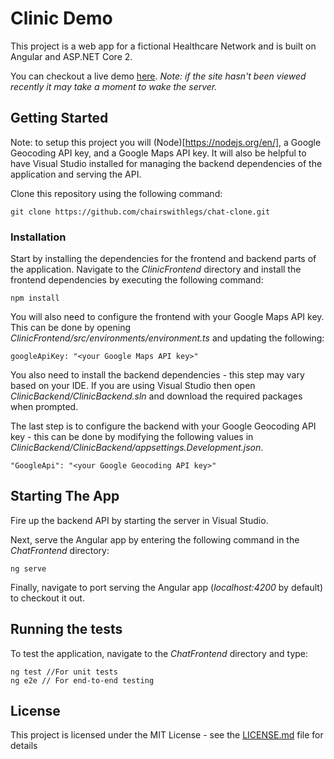 # Clinic Demo

This project is a web app for a fictional Healthcare Network and is built on Angular and ASP.NET Core 2.

You can checkout a live demo [here](https://closestclinicdemo.azurewebsites.net). *Note: if the site hasn't been viewed recently it may take a moment to wake the server.*


## Getting Started

Note: to setup this project you will (Node)[https://nodejs.org/en/], a Google Geocoding API key, and a Google Maps API key. It will also be helpful to have Visual Studio installed for managing the backend dependencies of the application and serving the API.

Clone this repository using the following command:

    git clone https://github.com/chairswithlegs/chat-clone.git


### Installation

Start by installing the dependencies for the frontend and backend parts of the application. Navigate to the *ClinicFrontend* directory and install the frontend dependencies by executing the following command:

    npm install

You will also need to configure the frontend with your Google Maps API key. This can be done by opening *ClinicFrontend/src/environments/environment.ts* and updating the following:

    googleApiKey: "<your Google Maps API key>"

You also need to install the backend dependencies - this step may vary based on your IDE. If you are using Visual Studio then open *ClinicBackend/ClinicBackend.sln* and download the required packages when prompted.

The last step is to configure the backend with your Google Geocoding API key - this can be done by modifying the following values in *ClinicBackend/ClinicBackend/appsettings.Development.json*.

    "GoogleApi": "<your Google Geocoding API key>"


## Starting The App

Fire up the backend API by starting the server in Visual Studio.

Next, serve the Angular app by entering the following command in the *ChatFrontend* directory:

    ng serve

Finally, navigate to port serving the Angular app (*localhost:4200* by default) to checkout it out.


## Running the tests

To test the application, navigate to the *ChatFrontend* directory and type:

    ng test //For unit tests
    ng e2e // For end-to-end testing


## License

This project is licensed under the MIT License - see the [LICENSE.md](LICENSE.md) file for details
